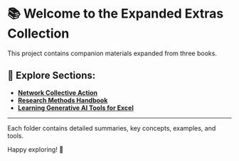 # 📚 Welcome to the Expanded Extras Collection

This project contains companion materials expanded from three books.

## 📂 Explore Sections:

- **[Network Collective Action](./network_collective_action/index.md)**  
- **[Research Methods Handbook](./research_methods/index.md)**  
- **[Learning Generative AI Tools for Excel](./learning_ai_excel/index.md)**  

---

Each folder contains detailed summaries, key concepts, examples, and tools.

Happy exploring! 🌟